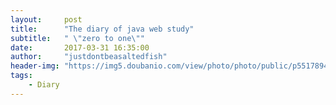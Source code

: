 ```yaml
---
layout:     post
title:      "The diary of java web study"
subtitle:   " \"zero to one\""
date:       2017-03-31 16:35:00
author:     "justdontbeasaltedfish"
header-img: "https://img5.doubanio.com/view/photo/photo/public/p551789496.jpg"
tags:
    - Diary
---
```

